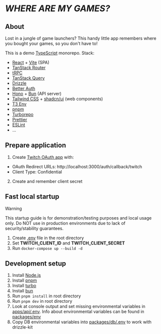 # *WHERE ARE MY GAMES?*

## About

Lost in a jungle of game launchers? This handy little app remembers where you bought your games, so you don't have to!

This is a demo [TypeScript](https://www.typescriptlang.org/) monorepo. Stack:
- [React](https://react.dev/) + [Vite](https://vite.dev/) (SPA)
- [TanStack Router](https://tanstack.com/router/latest)
- [tRPC](https://trpc.io/)
- [TanStack Query](https://tanstack.com/query/latest)
- [Drizzle](https://orm.drizzle.team/)
- [Better Auth](https://www.better-auth.com/)
- [Hono](https://hono.dev/) + [Bun](https://bun.sh/) (API server)
- [Tailwind CSS](https://tailwindcss.com/) + [shadcn/ui](https://ui.shadcn.com/) (web components)
- [T3 Env](https://env.t3.gg/)
- [pnpm](https://pnpm.io/)
- [Turborepo](https://turborepo.com/)
- [Prettier](https://prettier.io/)
- [ESLint](https://eslint.org/)
- ...

## Prepare application

1. Create [Twitch OAuth app](https://dev.twitch.tv/docs/authentication/register-app/) with:
  - OAuth Redirect URLs: http://localhost:3000/auth/callback/twitch
  - Client Type: Confidential
2. Create and remember client secret

## Fast local startup

> [!WARNING]
>
> This startup guide is for demonstration/testing purposes and local usage only. Do NOT use in production environments due to lack of security/stability guarantees.

1. Create [.env](./.env) file in the root directory
2. Set **TWITCH_CLIENT_ID** and **TWITCH_CLIENT_SECRET**
3. Run ``docker-compose up --build -d``

## Development setup

1. Install [Node.js](https://nodejs.org/en)
2. Install [pnpm](https://pnpm.io/installation)
3. Install [turbo](https://turborepo.com/docs/getting-started/installation#global-installation)
4. Install [bun](https://bun.sh/docs/installation)
5. Run `pnpm install` in root directory
6. Run `pnpm dev` in root directory
7. Look at console output and set missing environmental variables in [apps/api/.env](./apps/api/.env). Info about environmental variables can be found in [packages/env](./packages/env/)
8. Copy DB environmental variables into [packages/db/.env](./package/db/.env) to work with drizzle-kit